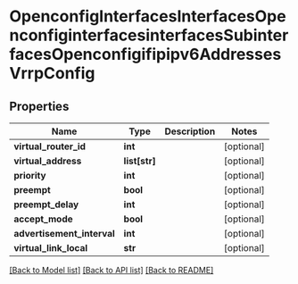 # OpenconfigInterfacesInterfacesOpenconfiginterfacesinterfacesSubinterfacesOpenconfigifipipv6AddressesVrrpConfig

## Properties
Name | Type | Description | Notes
------------ | ------------- | ------------- | -------------
**virtual_router_id** | **int** |  | [optional] 
**virtual_address** | **list[str]** |  | [optional] 
**priority** | **int** |  | [optional] 
**preempt** | **bool** |  | [optional] 
**preempt_delay** | **int** |  | [optional] 
**accept_mode** | **bool** |  | [optional] 
**advertisement_interval** | **int** |  | [optional] 
**virtual_link_local** | **str** |  | [optional] 

[[Back to Model list]](../README.md#documentation-for-models) [[Back to API list]](../README.md#documentation-for-api-endpoints) [[Back to README]](../README.md)


